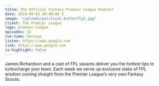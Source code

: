```yaml
---
title: The Official Fantasy Premier League Podcast
date: 2019-09-05 20:40:00 Z
image: "/uploads/political-butterfly2.jpg"
client: The Premier League
logo: premier-league
episodes: 32
run-time: Various
listen: https://www.google.com
link: https://www.google.com
is-highlight: false
---
```


James Richardson and a cast of FPL savants deliver you the hottest tips to turbocharge your team. Each week we serve up exclusive slabs of FPL wisdom coming straight from the Premier League’s very own Fantasy Scouts.